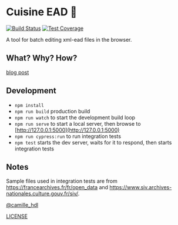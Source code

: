 # Cuisine EAD 🍲
[![Build Status](https://travis-ci.org/camille-hdl/cuisine-ead.svg?branch=master)](https://travis-ci.org/camille-hdl/cuisine-ead) [![Test Coverage](https://api.codeclimate.com/v1/badges/b74ad07c067f9b18fd5d/test_coverage)](https://codeclimate.com/github/camille-hdl/cuisine-ead/test_coverage) 

A tool for batch editing xml-ead files in the browser.

## What? Why? How?

[blog post](https://camillehdl.dev/cuisine-ead/)

## Development

* `npm install`
* `npm run build` production build
* `npm run watch` to start the development build loop
* `npm run serve` to start a local server, then browse to [http://127.0.0.1:5000](http://127.0.0.1:5000)
* `npm run cypress:run` to run integration tests
* `npm test` starts the dev server, waits for it to respond, then starts integration tests

## Notes

Sample files used in integration tests are from https://francearchives.fr/fr/open_data and https://www.siv.archives-nationales.culture.gouv.fr/siv/.


[@camille_hdl](https://twitter.com/camille_hdl)


[LICENSE](LICENSE)
